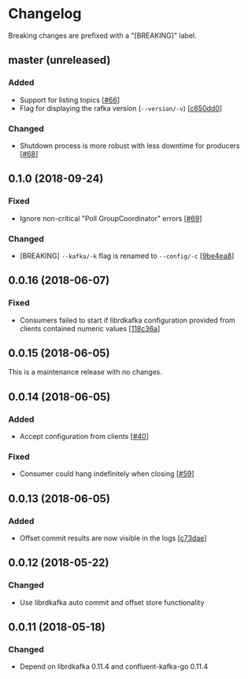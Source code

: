 # Changelog

Breaking changes are prefixed with a "[BREAKING]" label.

## master (unreleased)

### Added

- Support for listing topics [[#66](https://github.com/skroutz/rafka/pull/66)]
- Flag for displaying the rafka version (`--version/-v`) [[c650dd0](https://github.com/skroutz/rafka/commit/c650dd063d3468e80e3b7d96549285ffa1d7c951)]

### Changed

- Shutdown process is more robust with less downtime for producers [[#68](https://github.com/skroutz/rafka/pull/68)]







## 0.1.0 (2018-09-24)

### Fixed

- Ignore non-critical "Poll GroupCoordinator" errors [[#69](https://github.com/skroutz/rafka/pull/69)]


### Changed

- [BREAKING] `--kafka/-k` flag is renamed to `--config/-c` [[9be4ea8](https://github.com/skroutz/rafka/commit/9be4ea84d2e7ddf8b33d90e0f6489dd07335dfef)]





## 0.0.16 (2018-06-07)

### Fixed

- Consumers failed to start if librdkafka configuration provided from
  clients contained numeric values [[118c36a](https://github.com/skroutz/rafka/commit/118c36af1969b1df81ce0d29f1a36696f94e8a2a)]









## 0.0.15 (2018-06-05)

This is a maintenance release with no changes.






## 0.0.14 (2018-06-05)

### Added

- Accept configuration from clients [[#40](https://github.com/skroutz/rafka/issues/40)]

### Fixed

- Consumer could hang indefinitely when closing [[#59](https://github.com/skroutz/rafka/issues/59)]










## 0.0.13 (2018-06-05)

### Added

- Offset commit results are now visible in the logs [[c73dae](https://github.com/skroutz/rafka/commit/c73dae044be7903d6b11109cc5cc366d61d98228)]






## 0.0.12 (2018-05-22)

### Changed

- Use librdkafka auto commit and offset store functionality











## 0.0.11 (2018-05-18)

### Changed

- Depend on librdkafka 0.11.4 and confluent-kafka-go 0.11.4
